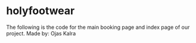 # holyfootwear

The following is the code for the main booking page and index page of our project. 
Made by: Ojas Kalra
